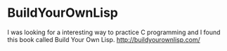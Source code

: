 # BuildYourOwnLisp
I was looking for a interesting way to practice C programming and I found this book called Build Your Own Lisp.
http://buildyourownlisp.com/
